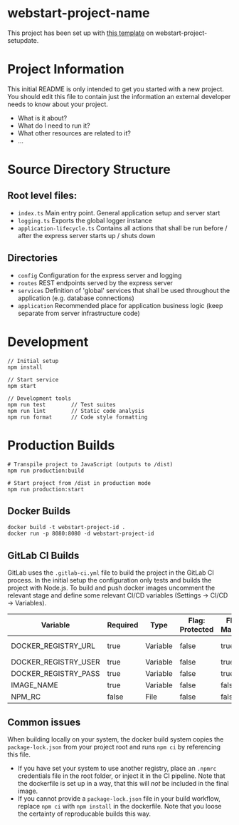 # webstart-project-name
This project has been set up with [this template](webstart-template-url) on webstart-project-setupdate.

# Project Information
This initial README is only intended to get you started with a new project. 
You should edit this file to contain just the information an external developer needs to know about your project.
- What is it about?
- What do I need to run it?
- What other resources are related to it?
- ...

# Source Directory Structure
## Root level files:
- `index.ts` Main entry point. General application setup and server start
- `logging.ts` Exports the global logger instance
- `application-lifecycle.ts` Contains all actions that shall be run before / after the express server starts up / shuts down

## Directories
- `config` Configuration for the express server and logging
- `routes` REST endpoints served by the express server
- `services` Definition of 'global' services that shall be used throughout the application (e.g. database connections)
- `application` Recommended place for application business logic (keep separate from server infrastructure code)

# Development
```
// Initial setup
npm install

// Start service
npm start

// Development tools
npm run test        // Test suites
npm run lint        // Static code analysis
npm run format      // Code style formatting
```

# Production Builds
```
# Transpile project to JavaScript (outputs to /dist)
npm run production:build

# Start project from /dist in production mode
npm run production:start
```

## Docker Builds
```
docker build -t webstart-project-id .
docker run -p 8080:8080 -d webstart-project-id
```

## GitLab CI Builds
GitLab uses the `.gitlab-ci.yml` file to build the project in the GitLab CI process. In the initial setup the configuration only tests and builds the project with Node.js.
To build and push docker images uncomment the relevant stage and define some relevant CI/CD variables (Settings -> CI/CD -> Variables).


| Variable | Required | Type | Flag: Protected | Flag: Masked | Example |
| ----------- | ----------- | ----------- | ----------- | ----------- | ----------- |
| DOCKER_REGISTRY_URL | true | Variable | false | true | registry.my-organization.com:4445 |
| DOCKER_REGISTRY_USER | true | Variable | false | true | username |
| DOCKER_REGISTRY_PASS | true | Variable | false | true | password |
| IMAGE_NAME | true | Variable | false | false | webstart-project-id |
| NPM_RC | false | File | false | false | registry=https://registry.npmjs.org |

## Common issues
When building locally on your system, the docker build system copies the `package-lock.json` from your project root and runs `npm ci` by referencing this file. 
- If you have set your system to use another registry, place an `.npmrc` credentials file in the root folder, or inject it in the CI pipeline. Note that the dockerfile is set up in a way, that this will *not* be included in the final image.
- If you cannot provide a `package-lock.json` file in your build workflow, replace `npm ci` with `npm install` in the dockerfile. Note that you loose the certainty of reproducable builds this way.
